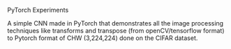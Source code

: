 PyTorch Experiments

A simple CNN made in PyTorch that demonstrates all the image processing techniques like transforms and transpose (from openCV/tensorflow format) to Pytorch format of CHW (3,224,224) done on the CIFAR dataset.
